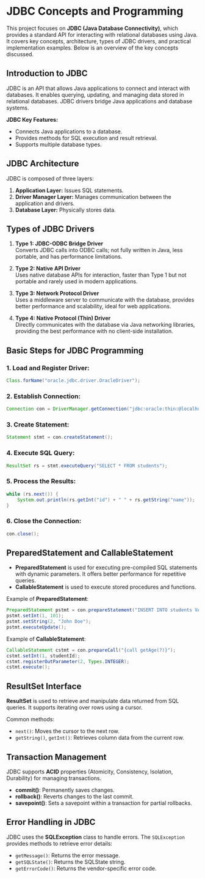 # JDBC Concepts and Programming

This project focuses on **JDBC (Java Database Connectivity)**, which provides a standard API for interacting with relational databases using Java. It covers key concepts, architecture, types of JDBC drivers, and practical implementation examples. Below is an overview of the key concepts discussed.

## Introduction to JDBC
JDBC is an API that allows Java applications to connect and interact with databases. It enables querying, updating, and managing data stored in relational databases. JDBC drivers bridge Java applications and database systems.

**JDBC Key Features:**
- Connects Java applications to a database.
- Provides methods for SQL execution and result retrieval.
- Supports multiple database types.

## JDBC Architecture
JDBC is composed of three layers:
1. **Application Layer:** Issues SQL statements.
2. **Driver Manager Layer:** Manages communication between the application and drivers.
3. **Database Layer:** Physically stores data.

## Types of JDBC Drivers
1. **Type 1: JDBC-ODBC Bridge Driver**  
   Converts JDBC calls into ODBC calls; not fully written in Java, less portable, and has performance limitations.
   
2. **Type 2: Native API Driver**  
   Uses native database APIs for interaction, faster than Type 1 but not portable and rarely used in modern applications.

3. **Type 3: Network Protocol Driver**  
   Uses a middleware server to communicate with the database, provides better performance and scalability, ideal for web applications.

4. **Type 4: Native Protocol (Thin) Driver**  
   Directly communicates with the database via Java networking libraries, providing the best performance with no client-side installation.

## Basic Steps for JDBC Programming
### 1. Load and Register Driver:
```java
Class.forName("oracle.jdbc.driver.OracleDriver");
```

### 2. Establish Connection:
```java
Connection con = DriverManager.getConnection("jdbc:oracle:thin:@localhost:1521:xe", "username", "password");
```

### 3. Create Statement:
```java
Statement stmt = con.createStatement();
```

### 4. Execute SQL Query:
```java
ResultSet rs = stmt.executeQuery("SELECT * FROM students");
```

### 5. Process the Results:
```java
while (rs.next()) {
    System.out.println(rs.getInt("id") + " " + rs.getString("name"));
}
```

### 6. Close the Connection:
```java
con.close();
```

## PreparedStatement and CallableStatement
- **PreparedStatement** is used for executing pre-compiled SQL statements with dynamic parameters. It offers better performance for repetitive queries.
- **CallableStatement** is used to execute stored procedures and functions.

Example of **PreparedStatement**:
```java
PreparedStatement pstmt = con.prepareStatement("INSERT INTO students VALUES (?, ?)");
pstmt.setInt(1, 101);
pstmt.setString(2, "John Doe");
pstmt.executeUpdate();
```

Example of **CallableStatement**:
```java
CallableStatement cstmt = con.prepareCall("{call getAge(?)}");
cstmt.setInt(1, studentId);
cstmt.registerOutParameter(2, Types.INTEGER);
cstmt.execute();
```

## ResultSet Interface
**ResultSet** is used to retrieve and manipulate data returned from SQL queries. It supports iterating over rows using a cursor.

Common methods:
- `next()`: Moves the cursor to the next row.
- `getString()`, `getInt()`: Retrieves column data from the current row.

## Transaction Management
JDBC supports **ACID** properties (Atomicity, Consistency, Isolation, Durability) for managing transactions.

- **commit()**: Permanently saves changes.
- **rollback()**: Reverts changes to the last commit.
- **savepoint()**: Sets a savepoint within a transaction for partial rollbacks.

## Error Handling in JDBC
JDBC uses the **SQLException** class to handle errors. The `SQLException` provides methods to retrieve error details:
- `getMessage()`: Returns the error message.
- `getSQLState()`: Returns the SQLState string.
- `getErrorCode()`: Returns the vendor-specific error code.
